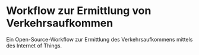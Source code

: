 # Workflow zur Ermittlung von Verkehrsaufkommen
Ein Open-Source-Workflow zur Ermittlung des Verkehrsaufkommens mittels des Internet of Things.
